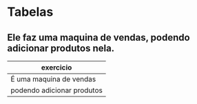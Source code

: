 # Tabelas

## Ele faz uma maquina de vendas, podendo adicionar produtos nela.

|            exercicio           |
| ------------------------------ |
|    É uma maquina de vendas     |
|  podendo adicionar produtos    |